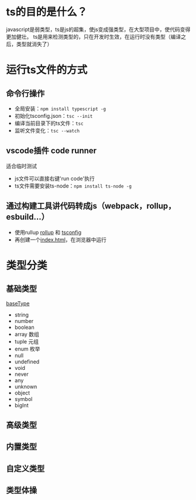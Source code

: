 # ts的目的是什么？
javascript是弱类型，ts是js的超集，使js变成强类型，在大型项目中，使代码变得更加健壮。
ts是用来检测类型的，只在开发时生效，在运行时没有类型（编译之后，类型就消失了）

# 运行ts文件的方式
## 命令行操作
- 全局安装：`npm install typescript -g`
- 初始化tsconfig.json：`tsc --init`
- 编译当前目录下的ts文件：`tsc`
- 监听文件变化：`tsc --watch`

## vscode插件 code runner
适合临时测试
- js文件可以直接右键'run code'执行
- ts文件需要安装ts-node：`npm install ts-node -g`

## 通过构建工具讲代码转成js（webpack，rollup，esbuild...）
- 使用rullup [rollup](./rollup.config.js) 和 [tsconfig](./tsconfig.json)
- 再创建一个[index.html](./dist/index.html)，在浏览器中运行

# 类型分类
## 基础类型
[baseType](./baseType.ts)
- string
- number
- boolean
- array 数组
- tuple 元组
- enum 枚举
- null
- undefined
- void
- never
- any
- unknown
- object
- symbol
- bigInt
## 高级类型
## 内置类型
## 自定义类型
## 类型体操